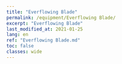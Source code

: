 ```yaml
---
title: "Everflowing Blade"
permalink: /equipment/Everflowing Blade/
excerpt: "Everflowing Blade"
last_modified_at: 2021-01-25
lang: en
ref: "Everflowing Blade.md"
toc: false
classes: wide
---
```


